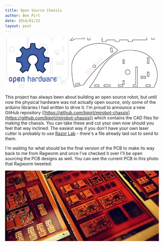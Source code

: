 ```yaml
---
title: Open Source Chassis
author: Ben Pirt
date: 2014/01/22
layout: post
---
```


![Open Hardware](/assets/blog/open-source-chassis/header.png "Open Hardware")

This project has always been about building an open source robot, but until now the physical hardware was not actually open source, only some of the arduino libraries I had written to drive it. I'm proud to announce a new GitHub repository ([https://github.com/bjpirt/mirobot-chassis](https://github.com/bjpirt/mirobot-chassis)) which contains the CAD files for making the chassis. You can take these and cut your own now should you feel that way inclined. The easiest way if you don't have your own laser cutter is probably to use [Razor Lab](http://www.razorlab.co.uk) - there's a file already laid out to send to them.

I'm waiting for what should be the final version of the PCB to make its way back to me from Ragworm and once I've checked it over I'll be open sourcing the PCB designs as well. You can see the current PCB in this photo that Ragworm tweeted:

![PCB](/assets/blog/open-source-chassis/pcb.jpg "PCB")
